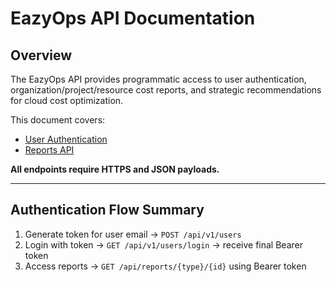 

# EazyOps API Documentation

## Overview

The EazyOps API provides programmatic access to user authentication, organization/project/resource cost reports, and strategic recommendations for cloud cost optimization.

This document covers:

- [User Authentication](authentication.md)
- [Reports API](reports.md)

**All endpoints require HTTPS and JSON payloads.**

---

## Authentication Flow Summary
1.  Generate token for user email → `POST /api/v1/users`
2.  Login with token → `GET /api/v1/users/login` → receive final Bearer token
3.  Access reports → `GET /api/reports/{type}/{id}` using Bearer token
